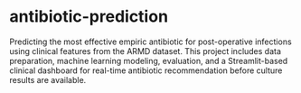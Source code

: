 # antibiotic-prediction
Predicting the most effective empiric antibiotic for post-operative infections using clinical features from the ARMD dataset. This project includes data preparation, machine learning modeling, evaluation, and a Streamlit-based clinical dashboard for real-time antibiotic recommendation before culture results are available.
